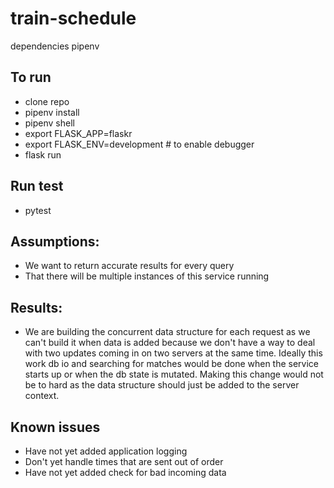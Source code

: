# train-schedule

dependencies
pipenv

## To run
- clone repo
- pipenv install
- pipenv shell
- export FLASK_APP=flaskr
- export FLASK_ENV=development  # to enable debugger
- flask run

## Run test
- pytest

## Assumptions:
- We want to return accurate results for every query
- That there will be multiple instances of this service running


## Results:
- We are building the concurrent data structure for each request as we can't build it when data is added because we 
don't have a way to deal with two updates coming in on two servers at the same time.  Ideally this work db io and 
searching for matches would be done when the service starts up or when the db state is mutated.  Making this change would 
not be to hard as the data structure should just be added to the server context.

## Known issues
- Have not yet added application logging
- Don't yet handle times that are sent out of order
- Have not yet added check for bad incoming data